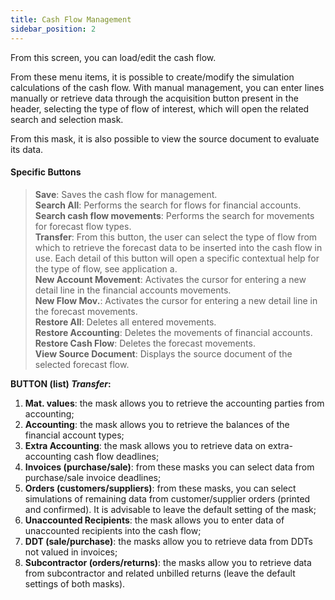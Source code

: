 ```yaml
---
title: Cash Flow Management 
sidebar_position: 2
---
```


From this screen, you can load/edit the cash flow.

From these menu items, it is possible to create/modify the simulation calculations of the cash flow. With manual management, you can enter lines manually or retrieve data through the acquisition button present in the header, selecting the type of flow of interest, which will open the related search and selection mask.

From this mask, it is also possible to view the source document to evaluate its data.

#### Specific Buttons

> **Save**: Saves the cash flow for management.  
> **Search All**: Performs the search for flows for financial accounts.  
> **Search cash flow movements**: Performs the search for movements for forecast flow types.  
> **Transfer**: From this button, the user can select the type of flow from which to retrieve the forecast data to be inserted into the cash flow in use. Each detail of this button will open a specific contextual help for the type of flow, see application a.  
> **New Account Movement**: Activates the cursor for entering a new detail line in the financial accounts movements.  
> **New Flow Mov.**: Activates the cursor for entering a new detail line in the forecast movements.  
> **Restore All**: Deletes all entered movements.  
> **Restore Accounting**: Deletes the movements of financial accounts.  
> **Restore Cash Flow**: Deletes the forecast movements.  
> **View Source Document**: Displays the source document of the selected forecast flow.  

**BUTTON (list) *Transfer*:**

 1. **Mat. values**: the mask allows you to retrieve the accounting parties from accounting;
 2. **Accounting**: the mask allows you to retrieve the balances of the financial account types;
 3. **Extra Accounting**: the mask allows you to retrieve data on extra-accounting cash flow deadlines;
 4. **Invoices (purchase/sale)**: from these masks you can select data from purchase/sale invoice deadlines;
 5. **Orders (customers/suppliers)**: from these masks, you can select simulations of remaining data from customer/supplier orders (printed and confirmed). It is advisable to leave the default setting of the mask;
 6. **Unaccounted Recipients**: the mask allows you to enter data of unaccounted recipients into the cash flow;
 7. **DDT (sale/purchase)**: the masks allow you to retrieve data from DDTs not valued in invoices;
 8. **Subcontractor (orders/returns)**: the masks allow you to retrieve data from subcontractor and related unbilled returns (leave the default settings of both masks).